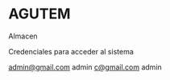 # AGUTEM
Almacen


Credenciales para acceder al sistema

admin@gmail.com    admin
c@gmail.com         admin
